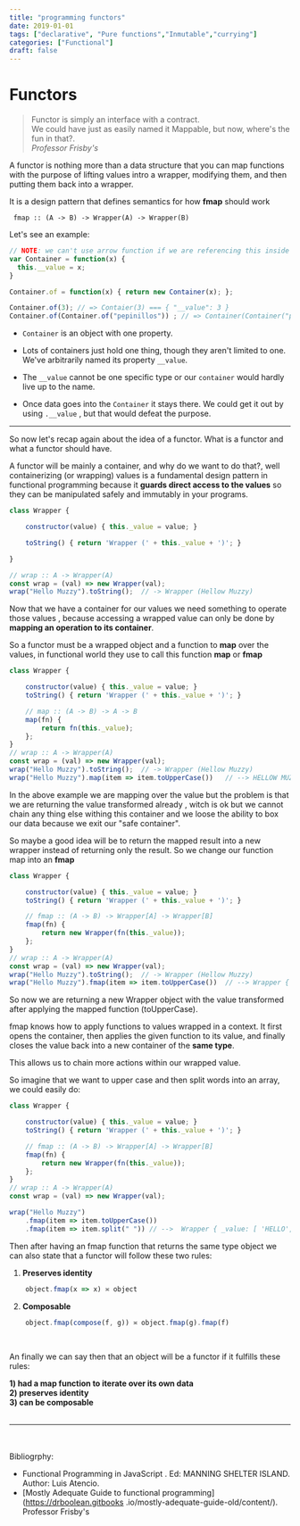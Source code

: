 ```yaml
---
title: "programming functors"
date: 2019-01-01
tags: ["declarative", "Pure functions","Inmutable","currying"]
categories: ["Functional"]
draft: false
---
```


# Functors

<blockquote>
Functor is simply an interface with a contract. 
<br>We could have just as easily named it Mappable, but now, where's the fun in that?.
<br><i>Professor Frisby's</i>
</blockquote>

A functor is nothing more than a data structure that you can map functions with the purpose of
lifting values intro a wrapper, modifying them, and then putting them back into a wrapper.

It is a design pattern that defines semantics for how **fmap** should work

` fmap :: (A -> B) -> Wrapper(A) -> Wrapper(B)`

Let's see an example:

```javascript
// NOTE: we can't use arrow function if we are referencing this inside the function (no "new" for arrow functions)
var Container = function(x) {
  this.__value = x;
}

Container.of = function(x) { return new Container(x); };

Container.of(3); // => Contaier(3) === { "__value": 3 }
Container.of(Container.of("pepinillos")) ; // => Container(Container("pepinillos")) === { "__value": { "__value": "pepinillos" } }

```
* `Container` is an object with one property. 

* Lots of containers just hold one thing, though they aren't limited to one. 
We've arbitrarily named its property `__value`.

* The `__value` cannot be one specific type or our `container` would hardly live up to the name. 

* Once data goes into the `Container` it stays there. We could get it out by using `.__value` , but that would defeat the purpose.

---

So now let's recap again about the idea of a functor. What is a functor and what a functor should have.

A functor will be mainly a container, and why do we want to do that?, well  containerizing (or wrapping) values is a fundamental design pattern in functional programming 
because it **guards direct access to the values** so they can be manipulated safely and immutably in your programs. 
```javascript
class Wrapper {

    constructor(value) { this._value = value; }

    toString() { return 'Wrapper (' + this._value + ')'; }

}

// wrap :: A -> Wrapper(A)
const wrap = (val) => new Wrapper(val);
wrap("Hello Muzzy").toString();  // -> Wrapper (Hellow Muzzy)

```


Now that we have a container for our values we need something to operate those values , because accessing a wrapped value can only be done by **mapping an operation to its container**.

So a functor must be a wrapped object and a function to **map** over the values, in functional world they use to call this function **map** or **fmap**

```javascript
class Wrapper {

    constructor(value) { this._value = value; }
    toString() { return 'Wrapper (' + this._value + ')'; }

    // map :: (A -> B) -> A -> B 
    map(fn) { 
        return fn(this._value); 
    }; 
}
// wrap :: A -> Wrapper(A)
const wrap = (val) => new Wrapper(val);
wrap("Hello Muzzy").toString();  // -> Wrapper (Hellow Muzzy)
wrap("Hello Muzzy").map(item => item.toUpperCase())   // --> HELLOW MUZZY

```

In the above example we are mapping over the value but the problem is that we are returning the value transformed already , witch is ok but we cannot chain any thing else withing this container
and we loose the ability to box our data because we exit our "safe container".

So maybe a good idea will be to return the mapped result into a new wrapper instead of returning only the result. So we change our function map into an **fmap**

```javascript
class Wrapper {

    constructor(value) { this._value = value; }
    toString() { return 'Wrapper (' + this._value + ')'; }

    // fmap :: (A -> B) -> Wrapper[A] -> Wrapper[B] 
    fmap(fn) { 
        return new Wrapper(fn(this._value)); 
    }; 
}
// wrap :: A -> Wrapper(A)
const wrap = (val) => new Wrapper(val);
wrap("Hello Muzzy").toString();  // -> Wrapper (Hellow Muzzy)
wrap("Hello Muzzy").fmap(item => item.toUpperCase())  // --> Wrapper { _value: 'HELLO MUZZY' }
```

So now we are returning a new Wrapper object with the value transformed after applying the mapped function (toUpperCase).

fmap knows how to apply functions to values wrapped in a context. It first opens the container, 
then applies the given function to its value, and finally closes the value back into a new container of the **same type**. 

This allows us to chain more actions within our wrapped value.

So imagine that we want to upper case and then split words into an array, we could easily do:

```javascript
class Wrapper {

    constructor(value) { this._value = value; }
    toString() { return 'Wrapper (' + this._value + ')'; }

    // fmap :: (A -> B) -> Wrapper[A] -> Wrapper[B] 
    fmap(fn) { 
        return new Wrapper(fn(this._value)); 
    }; 
}
// wrap :: A -> Wrapper(A)
const wrap = (val) => new Wrapper(val);

wrap("Hello Muzzy")
    .fmap(item => item.toUpperCase())
    .fmap(item => item.split(" ")) // -->  Wrapper { _value: [ 'HELLO', 'MUZZY' ] } 
``` 

Then after having an fmap function that returns the same type object we can also state that a functor will follow these two rules:

1) **Preserves identity**
```javascript
    object.fmap(x => x) ≍ object
``` 

2) **Composable**
```javascript
    object.fmap(compose(f, g)) ≍ object.fmap(g).fmap(f)
``` 
<br>

An finally we can say then that an object will be a functor if it fulfills these rules:

**1) had a map function to iterate over its own data**<br>
**2) preserves identity**<br>
**3) can be composable**<br><br>

<hr>



<br><br>
Bibliogrphy:<br>

* Functional Programming in JavaScript . Ed: MANNING SHELTER ISLAND. Author: Luis Atencio.<br>
* [Mostly Adequate Guide to functional programming](https://drboolean.gitbooks
.io/mostly-adequate-guide-old/content/). 
Professor Frisby's<br>
